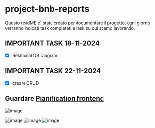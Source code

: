 # project-bnb-reports

Questo readME e' stato creato per documentare il progetto, ogni giorno verranno indicati task completati e task su cui stiamo lavorando.

## IMPORTANT TASK 18-11-2024

- [x] Relational DB Diagram

## IMPORTANT TASK 22-11-2024

- [x] creare CRUD


Guardare [Pianification frontend](https://github.com/project-bnb/project-bnb-reports/blob/main/Pianification/frontend.md)
---
![image](https://github.com/user-attachments/assets/8a5d65a6-e4d1-4a28-9dc7-fb8948fea7d9)

![image](https://github.com/user-attachments/assets/8c635d09-3b45-402c-91a8-74b85e451e42)
![image](https://github.com/user-attachments/assets/b48bde75-a73e-4425-bc2b-4e999da650c6)
![image](https://github.com/user-attachments/assets/13f3a627-59a6-4a58-a373-3dd89d474243)


